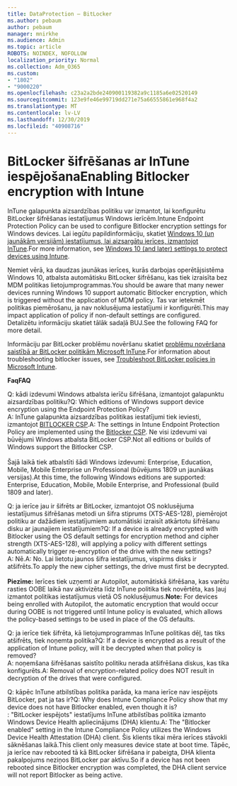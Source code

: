 ```yaml
---
title: DataProtection — BitLocker
ms.author: pebaum
author: pebaum
manager: mnirkhe
ms.audience: Admin
ms.topic: article
ROBOTS: NOINDEX, NOFOLLOW
localization_priority: Normal
ms.collection: Adm_O365
ms.custom:
- "1802"
- "9000220"
ms.openlocfilehash: c23a2a2bde240900119382a9c1185a6e02520149
ms.sourcegitcommit: 123e9fe46e99719dd271e75a66555861e968f4a2
ms.translationtype: MT
ms.contentlocale: lv-LV
ms.lasthandoff: 12/30/2019
ms.locfileid: "40908716"
---
```

# <a name="enabling-bitlocker-encryption-with-intune"></a><span data-ttu-id="81187-102">BitLocker šifrēšanas ar InTune iespējošana</span><span class="sxs-lookup"><span data-stu-id="81187-102">Enabling Bitlocker encryption with Intune</span></span>

 <span data-ttu-id="81187-103">InTune galapunkta aizsardzības politiku var izmantot, lai konfigurētu BitLocker šifrēšanas iestatījumus Windows ierīcēm.</span><span class="sxs-lookup"><span data-stu-id="81187-103">Intune Endpoint Protection Policy can be used to configure Bitlocker encryption settings for Windows devices.</span></span> <span data-ttu-id="81187-104">Lai iegūtu papildinformāciju, skatiet [Windows 10 (un jaunākām versijām) iestatījumus, lai aizsargātu ierīces, izmantojot InTune](https://docs.microsoft.com/intune/endpoint-protection-windows-10#windows-encryption).</span><span class="sxs-lookup"><span data-stu-id="81187-104">For more information, see [Windows 10 (and later) settings to protect devices using Intune](https://docs.microsoft.com/intune/endpoint-protection-windows-10#windows-encryption).</span></span>
 
<span data-ttu-id="81187-105">Ņemiet vērā, ka daudzas jaunākas ierīces, kurās darbojas operētājsistēma Windows 10, atbalsta automātisku BitLocker šifrēšanu, kas tiek izraisīta bez MDM politikas lietojumprogrammas.</span><span class="sxs-lookup"><span data-stu-id="81187-105">You should be aware that many newer devices running Windows 10 support automatic Bitlocker encryption, which is triggered without the application of MDM policy.</span></span> <span data-ttu-id="81187-106">Tas var ietekmēt politikas piemērošanu, ja nav noklusējuma iestatījumi ir konfigurēti.</span><span class="sxs-lookup"><span data-stu-id="81187-106">This may impact application of policy if non-default settings are configured.</span></span> <span data-ttu-id="81187-107">Detalizētu informāciju skatiet tālāk sadaļā BUJ.</span><span class="sxs-lookup"><span data-stu-id="81187-107">See the following FAQ for more detail.</span></span>
 
<span data-ttu-id="81187-108">Informāciju par BitLocker problēmu novēršanu skatiet [problēmu novēršana saistībā ar BitLocker politikām Microsoft InTune](https://docs.microsoft.com/intune/protect/troubleshoot-bitlocker-policies).</span><span class="sxs-lookup"><span data-stu-id="81187-108">For information about troubleshooting bitlocker issues, see [Troubleshoot BitLocker policies in Microsoft Intune](https://docs.microsoft.com/intune/protect/troubleshoot-bitlocker-policies).</span></span>
 
 
<span data-ttu-id="81187-109">**Faq**</span><span class="sxs-lookup"><span data-stu-id="81187-109">**FAQ**</span></span>

 <span data-ttu-id="81187-110">Q: kādi izdevumi Windows atbalsta ierīču šifrēšana, izmantojot galapunktu aizsardzības politiku?</span><span class="sxs-lookup"><span data-stu-id="81187-110">Q: Which editions of Windows support device encryption using the Endpoint Protection Policy?</span></span><br>
 <span data-ttu-id="81187-111">A: InTune galapunkta aizsardzības politikas iestatījumi tiek ieviesti, izmantojot [BITLOCKER CSP](https://docs.microsoft.com/windows/client-management/mdm/bitlocker-csp).</span><span class="sxs-lookup"><span data-stu-id="81187-111">A: The settings in Intune Endpoint Protection Policy  are implemented using the [Bitlocker CSP](https://docs.microsoft.com/windows/client-management/mdm/bitlocker-csp).</span></span> <span data-ttu-id="81187-112">Ne visi izdevumi vai būvējumi Windows atbalsta BitLocker CSP.</span><span class="sxs-lookup"><span data-stu-id="81187-112">Not all editions or builds of Windows support the Bitlocker CSP.</span></span> <br><br>
      <span data-ttu-id="81187-113">Šajā laikā tiek atbalstīti šādi Windows izdevumi: Enterprise, Education, Mobile, Mobile Enterprise un Professional (būvējums 1809 un jaunākas versijas).</span><span class="sxs-lookup"><span data-stu-id="81187-113">At this time, the following Windows editions are supported: Enterprise, Education, Mobile, Mobile Enterprise, and Professional (build 1809 and later).</span></span>
 
<span data-ttu-id="81187-114">Q: ja ierīce jau ir šifrēts ar BitLocker, izmantojot OS noklusējuma iestatījumus šifrēšanas metodi un šifra stiprums (XTS-AES-128), piemērojot politiku ar dažādiem iestatījumiem automātiski izraisīt atkārtotu šifrēšanu disku ar jaunajiem iestatījumiem?</span><span class="sxs-lookup"><span data-stu-id="81187-114">Q: If a device is already encrypted with Bitlocker using the OS default settings for encryption method and cipher strength (XTS-AES-128), will applying a policy with different settings automatically trigger re-encryption of the drive with the new settings?</span></span><br>
<span data-ttu-id="81187-115">A: Nē.</span><span class="sxs-lookup"><span data-stu-id="81187-115">A: No.</span></span> <span data-ttu-id="81187-116">Lai lietotu jaunos šifra iestatījumus, vispirms disks ir atšifrēts.</span><span class="sxs-lookup"><span data-stu-id="81187-116">To apply the new cipher settings, the drive must first be decrypted.</span></span><br><br>
<span data-ttu-id="81187-117">**Piezīme:** Ierīces tiek uzņemti ar Autopilot, automātiskā šifrēšana, kas varētu rasties OOBE laikā nav aktivizēta līdz InTune politika tiek novērtēta, kas ļauj izmantot politikas iestatījumus vietā OS noklusējumus.</span><span class="sxs-lookup"><span data-stu-id="81187-117">**Note:** For devices being enrolled with Autopilot, the automatic encryption that would occur during OOBE is not triggered until Intune policy is evaluated, which allows the policy-based settings to be used in place of the OS defaults.</span></span>
 
<span data-ttu-id="81187-118">Q: ja ierīce tiek šifrēta, kā lietojumprogrammas InTune politikas dēļ, tas tiks atšifrēts, tiek noņemta politika?</span><span class="sxs-lookup"><span data-stu-id="81187-118">Q: If a device is encrypted as a result of the  application of Intune policy, will it be decrypted when that policy is removed?</span></span><br>
<span data-ttu-id="81187-119">A: noņemšana šifrēšanas saistīto politiku nerada atšifrēšana diskus, kas tika konfigurēts.</span><span class="sxs-lookup"><span data-stu-id="81187-119">A: Removal of encryption-related policy does NOT result in decryption of the drives that were configured.</span></span>
 
<span data-ttu-id="81187-120">Q: kāpēc InTune atbilstības politika parāda, ka mana ierīce nav iespējots BitLocker, pat ja tas ir?</span><span class="sxs-lookup"><span data-stu-id="81187-120">Q: Why does Intune Compliance Policy show that my device does not have Bitlocker enabled, even though it is?</span></span><br>
<span data-ttu-id="81187-121">: "BitLocker iespējots" iestatījums InTune atbilstības politika izmanto Windows Device Health apliecinājums (DHA) klientu.</span><span class="sxs-lookup"><span data-stu-id="81187-121">A: The "Bitlocker enabled" setting in the Intune Compliance Policy utilizes the Windows Device Health Attestation  (DHA) client.</span></span> <span data-ttu-id="81187-122">Šis klients tikai mēra ierīces stāvokli sāknēšanas laikā.</span><span class="sxs-lookup"><span data-stu-id="81187-122">This client only measures device state at boot time.</span></span> <span data-ttu-id="81187-123">Tāpēc, ja ierīce nav rebooted tā kā BitLocker šifrēšana ir pabeigta, DHA klienta pakalpojums neziņos BitLocker par aktīvu.</span><span class="sxs-lookup"><span data-stu-id="81187-123">So if a device has not been rebooted since Bitlocker encryption was completed, the DHA client service will not report Bitlocker as being active.</span></span>
 
 